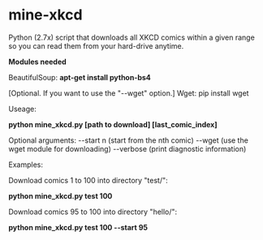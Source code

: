 # mine-xkcd
Python (2.7x) script that downloads all XKCD comics within a given range so you can read them from your hard-drive anytime.

**Modules needed**

BeautifulSoup: **apt-get install python-bs4**

[Optional. If you want to use the "--wget" option.] Wget: pip install wget

Useage:

**python mine_xkcd.py [path to download] [last_comic_index]**

Optional arguments: --start n (start from the nth comic)
		    --wget (use the wget module for downloading)
		    --verbose (print diagnostic information)

Examples:

Download comics 1 to 100 into directory "test/":

**python mine_xkcd.py test 100**

Download comics 95 to 100 into directory "hello/":

**python mine_xkcd.py test 100 --start 95**


